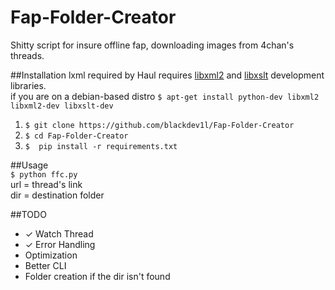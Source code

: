 Fap-Folder-Creator
==================

Shitty script for insure offline fap, downloading images from 4chan's threads. 

##Installation
lxml required by Haul requires  [libxml2](http://xmlsoft.org/) and [libxslt](http://xmlsoft.org/XSLT/) development libraries.  
if you are on a debian-based distro
 `$ apt-get install python-dev libxml2 libxml2-dev libxslt-dev`  
 1. `$ git clone https://github.com/blackdev1l/Fap-Folder-Creator`
 2. `$ cd Fap-Folder-Creator `
 3. `$  pip install -r requirements.txt` 


##Usage  
`$ python ffc.py`  
url = thread's link  
dir = destination folder

##TODO
* ✓ Watch Thread
* ✓ Error Handling
* Optimization
* Better CLI 
* Folder creation if the dir isn't found
